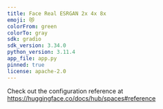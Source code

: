 ```yaml
---
title: Face Real ESRGAN 2x 4x 8x
emoji: 😻
colorFrom: green
colorTo: gray
sdk: gradio
sdk_version: 3.34.0
python_version: 3.11.4
app_file: app.py
pinned: true
license: apache-2.0
---
```


Check out the configuration reference at https://huggingface.co/docs/hub/spaces#reference
